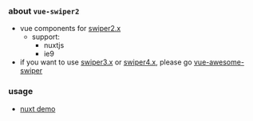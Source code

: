 ### about `vue-swiper2`
- vue components for [swiper2.x](https://2.swiper.com.cn/demo/index.html)
  - support:
    - nuxtjs
    - ie9
- if you want to use [swiper3.x](https://3.swiper.com.cn/) or [swiper4.x](http://4.swiper.com.cn/), please go [vue-awesome-swiper](https://github.com/surmon-china/vue-awesome-swiper)

### usage
- [nuxt demo](https://gitee.com/muzi131313/nuxt-swiper)
